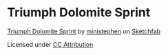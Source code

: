 # Triumph Dolomite Sprint

<a href="https://sketchfab.com/3d-models/triumph-dolomite-sprint-f809616e219a406a8c2feaf3a00b9fc9?utm_medium=embed&utm_source=website&utm_campaign=share-popup">Triumph Dolomite Sprint</a>
by <a href="https://sketchfab.com/ministephen?utm_medium=embed&utm_source=website&utm_campaign=share-popup">ministephen</a>
on <a href="https://sketchfab.com?utm_medium=embed&utm_source=website&utm_campaign=share-popup">Sketchfab</a>

Licensed under [CC Attribution](http://creativecommons.org/licenses/by/4.0/)
